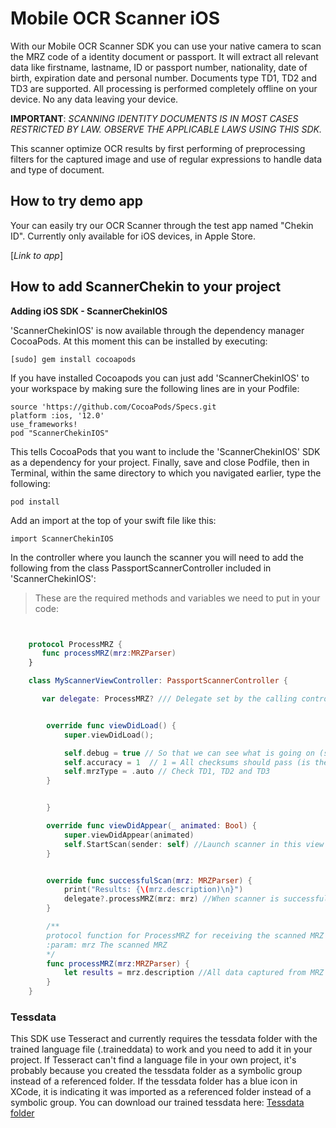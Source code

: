 # Mobile OCR Scanner iOS

With our Mobile OCR Scanner SDK you can use your native camera to scan the MRZ code of a identity document or passport. It will extract all relevant data like firstname, lastname, ID or passport number, nationality, date of birth, expiration date and personal number. Documents type TD1, TD2 and TD3 are supported. All processing is performed completely offline on your device. No any data leaving your device.

**IMPORTANT**: *SCANNING IDENTITY DOCUMENTS IS IN MOST CASES RESTRICTED BY LAW. OBSERVE THE APPLICABLE LAWS USING THIS SDK.*

This scanner optimize OCR results by first performing of preprocessing filters for the captured image and use of regular expressions to handle data and type of document.
## How to try demo app

Your can easily try our OCR Scanner through the test app named "Chekin ID". Currently only available for iOS devices, in Apple Store.

[*Link to app*]
## How to add ScannerChekin to your project

**Adding iOS SDK - ScannerChekinIOS**

'ScannerChekinIOS' is now available through the dependency manager CocoaPods. At this moment this can be installed by executing:

`[sudo] gem install cocoapods`

If you have installed Cocoapods you can just add 'ScannerChekinIOS' to your workspace by making sure the following lines are in your Podfile:

`source 'https://github.com/CocoaPods/Specs.git`<br>
`platform :ios, '12.0'`<br>
`use_frameworks!`<br>
`pod "ScannerChekinIOS"`<br>

This tells CocoaPods that you want to include the 'ScannerChekinIOS' SDK as a dependency for your project. Finally, save and close Podfile, then in Terminal, within the same directory to which you navigated earlier, type the following:

`pod install`

Add an import at the top of your swift file like this:

`import ScannerChekinIOS`

In the controller where you launch the scanner you will need to add the following from the class PassportScannerController included in 'ScannerChekinIOS':

> These are the required methods and variables we need to put in your code:

```swift


    protocol ProcessMRZ {
       func processMRZ(mrz:MRZParser)
    }

    class MyScannerViewController: PassportScannerController {

       var delegate: ProcessMRZ? /// Delegate set by the calling controller so that we can pass on ProcessMRZ events.


        override func viewDidLoad() {
            super.viewDidLoad();

            self.debug = true // So that we can see what is going on (scan text and quality indicator)
            self.accuracy = 1  // 1 = All checksums should pass (is the default so we could skip this line)
            self.mrzType = .auto // Check TD1, TD2 and TD3  
        }


        }

        override func viewDidAppear(_ animated: Bool) {
            super.viewDidAppear(animated)
            self.StartScan(sender: self) //Launch scanner in this view controller
        }


        override func successfulScan(mrz: MRZParser) {
            print("Results: {\(mrz.description)\n}")
            delegate?.processMRZ(mrz: mrz) //When scanner is successful, get results.
        }  

        /**
        protocol function for ProcessMRZ for receiving the scanned MRZ
        :param: mrz The scanned MRZ
        */
        func processMRZ(mrz:MRZParser) {
            let results = mrz.description //All data captured from MRZ code.
        }
    }
```


### Tessdata

This SDK use Tesseract and currently requires the tessdata folder with the trained language file (.traineddata) to work and you need to add it in your project. If Tesseract can't find a language file in your own project, it's probably because you created the tessdata folder as a symbolic group instead of a referenced folder. If the tessdata folder has a blue icon in XCode, it is indicating it was imported as a referenced folder instead of a symbolic group. You can download our trained tessdata here: [Tessdata folder](https://we.tl/t-u33oQYLVG1)
